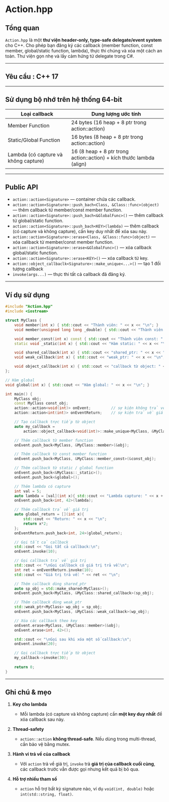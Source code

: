 # Action.hpp

## Tổng quan

`Action.hpp` là một **thư viện header-only, type-safe delegate/event system** cho C++.
Cho phép bạn đăng ký các callback (member function, const member, global/static function, lambda), thực thi chúng và xóa một cách an toàn. Thư viện gọn nhẹ và lấy cảm hứng từ delegate trong C#.

---

## Yêu cầu : C++ 17

---

## Sử dụng bộ nhớ trên hệ thống 64-bit

| Loại callback          | Dung lượng ước tính                                          |
| ---------------------- | ------------------------------------------------------------ |
| Member Function        | 24 bytes (16 heap + 8 ptr trong action::action)                      |
| Static/Global Function | 16 bytes (8 heap + 8 ptr trong action::action)                       |
| Lambda (có capture và không capture)    | 16 (8 heap + 8 ptr trong action::action) + kích thước lambda (align) |

---

## Public API

* `action::action<Signature>` — container chứa các callback.
* `action::action<Signature>::push_bach<Class, &Class::func>(object)` — thêm callback từ member/const member function.
* `action::action<Signature>::push_bach<&GlobalFunc>()` — thêm callback từ global/static function.
* `action::action<Signature>::push_bach<KEY>(lambda)` — thêm callback (có capture và không capture), cần key duy nhất để xóa sau này.
* `action::action<Signature>::erase<Class, &Class::func>(object)` — xóa callback từ member/const member function.
* `action::action<Signature>::erase<&GlobalFunc>()` — xóa callback global/static function.
* `action::action<Signature>::erase<KEY>()` — xóa callback từ key.
* `action::object_callbaclk<Signature>::make_unique<...>()` — tạo 1 đối tượng callback
* `invoke(args...)` — thực thi tất cả callback đã đăng ký.

---

## Ví dụ sử dụng

```cpp
#include "Action.hpp"
#include <iostream>

struct MyClass {
    void member(int x) { std::cout << "Thành viên: " << x << "\n"; }
    void member(unsigned long long _double) { std::cout << "Thành viên: " << _double << "\n"; }

    void member_const(int x) const { std::cout << "Thành viên const: " << x << "\n"; }
    static void _static(int x) { std::cout << "Hàm static: " << x << "\n"; }

    void shared_callback(int x) { std::cout << "shared_ptr: " << x << "\n"; }
    void weak_callback(int x) { std::cout << "weak_ptr: " << x << "\n"; }

    void object_callback(int x) { std::cout << "callback từ object: " << x << "\n"; }
};

// Hàm global
void global(int x) { std::cout << "Hàm global: " << x << "\n"; }

int main() {
    MyClass obj;
    const MyClass const_obj;
    action::action<void(int)> onEvent;         // sự kiện không trả về
    action::action<int(int)> onEventReturn;    // sự kiện trả về giá trị int

    // Tạo callback trực tiếp từ object
    auto my_callback = 
        action::object_callback<void(int)>::make_unique<MyClass, &MyClass::object_callback>(&obj);

    // Thêm callback từ member function
    onEvent.push_back<MyClass, &MyClass::member>(&obj);

    // Thêm callback từ const member function
    onEvent.push_back<MyClass, &MyClass::member_const>(&const_obj);

    // Thêm callback từ static / global function
    onEvent.push_back<&MyClass::_static>();
    onEvent.push_back<&global>();

    // Thêm lambda có capture
    int val = 5;
    auto lambda = [val](int x){ std::cout << "Lambda capture: " << x + val << "\n"; };
    onEvent.push_back<int, 42>(lambda);

    // Thêm callback trả về giá trị
    auto global_return = [](int x){ 
        std::cout << "Return: " << x << "\n"; 
        return x*2; 
    };
    onEventReturn.push_back<int, 24>(global_return);

    // Gọi tất cả callback
    std::cout << "Gọi tất cả callback:\n";
    onEvent.invoke(10);

    // Gọi callback trả về giá trị
    std::cout << "\nGọi callback có giá trị trả về:\n";
    int ret = onEventReturn.invoke(10);
    std::cout << "Giá trị trả về: " << ret << "\n";

    // Thêm callback dùng shared_ptr
    auto sp_obj = std::make_shared<MyClass>();
    onEvent.push_back<MyClass, &MyClass::shared_callback>(sp_obj);

    // Thêm callback dùng weak_ptr
    std::weak_ptr<MyClass> wp_obj = sp_obj;
    onEvent.push_back<MyClass, &MyClass::weak_callback>(wp_obj);

    // Xóa các callback theo key
    onEvent.erase<MyClass, &MyClass::member>(&obj);
    onEvent.erase<int, 42>();

    std::cout << "\nGọi sau khi xóa một số callback:\n";
    onEvent.invoke(20);

    // Gọi callback trực tiếp từ object
    my_callback->invoke(30);
    
    return 0;
}
```

---

## Ghi chú & mẹo

1. **Key cho lambda**

   * Mỗi lambda (có capture và không capture) cần **một key duy nhất** để xóa callback sau này.

2. **Thread-safety**

   * `action::action` **không thread-safe**. Nếu dùng trong multi-thread, cần bảo vệ bằng mutex.

3. **Hành vi trả về của callback**

   * Với `action` trả về giá trị, `invoke` trả **giá trị của callback cuối cùng**, các callback trước vẫn được gọi nhưng kết quả bị bỏ qua.

4. **Hỗ trợ nhiều tham số**

   * `action` hỗ trợ bất kỳ signature nào, ví dụ `void(int, double)` hoặc `int(std::string, float)`.
